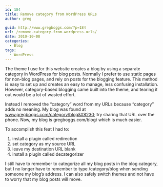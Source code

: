 ```yaml
---
id: 184
title: Remove category from WordPress URLs
author: greg

guid: http://www.gregboggs.com/?p=184
url: /remove-category-from-wordpress-urls/
date: 2010-10-08
categories:
  - Blog
tags:
  - WordPress
---
```

The theme I use for this website creates a blog by using a separate category in WordPress for blog posts. Normally I prefer to use static pages for non-blog pages, and rely on posts for the blogging feature. This method is easy to set up and creates an easy to manage, less confusing installation. However, category-based blogging came built into the theme, and tearing it out would be a lot of wasted effort.

Instead I removed the &#8220;category&#8221; word from my URLs because &#8220;category&#8221; adds no meaning. My blog was found at www.gregboggs.com/category/blog&#8230; try sharing that URL over the phone. Now, my blog is gregboggs.com/blog/ which is much easier.

To accomplish this feat I had to:

  1. install a plugin called redirection
  2. set category as my source URL
  3. leave my destination URL blank
  4. install a plugin called decategorizer

I still have to remember to categorize all my blog posts in the blog category, but I no longer have to remember to type /category/blog when sending someone my blog&#8217;s address. I can also safely switch themes and not have to worry that my blog posts will move.